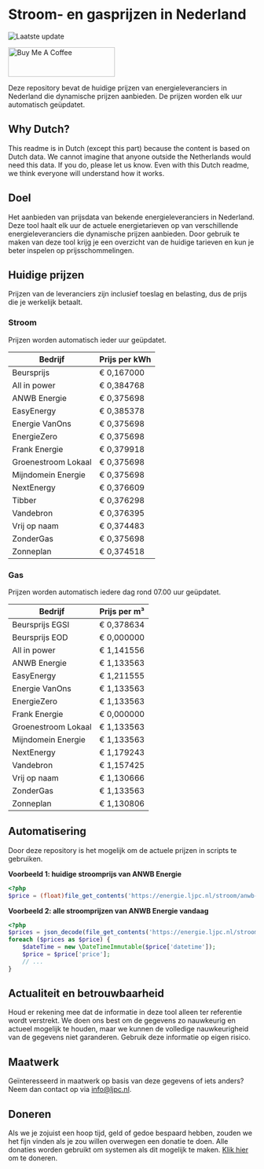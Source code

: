 # Stroom- en gasprijzen in Nederland

![Laatste update](https://img.shields.io/badge/laatste%20update-2023--12--06%2008%3A00%20CET-brightgreen)

<a href="https://www.buymeacoffee.com/Lars-" target="_blank"><img src="https://cdn.buymeacoffee.com/buttons/v2/default-orange.png" alt="Buy Me A Coffee" height="60" style="height: 60px !important;width: 217px !important;" ></a>

Deze repository bevat de huidige prijzen van energieleveranciers in Nederland die dynamische prijzen aanbieden. De prijzen worden elk uur automatisch geüpdatet.

## Why Dutch?

This readme is in Dutch (except this part) because the content is based on Dutch data. We cannot imagine that anyone outside the Netherlands would need this data. If you do, please let us know. Even with this Dutch readme, we think
everyone will understand how it works.

## Doel

Het aanbieden van prijsdata van bekende energieleveranciers in Nederland. Deze tool haalt elk uur de actuele energietarieven op van verschillende energieleveranciers die dynamische prijzen aanbieden. Door gebruik te maken van deze tool
krijg je een overzicht van de huidige tarieven en kun je beter inspelen op prijsschommelingen.

## Huidige prijzen

Prijzen van de leveranciers zijn inclusief toeslag en belasting, dus de prijs die je werkelijk betaalt.

### Stroom

Prijzen worden automatisch ieder uur geüpdatet.

 Bedrijf | Prijs per kWh 
---------|---------------
Beursprijs | € 0,167000
All in power | € 0,384768
ANWB Energie | € 0,375698
EasyEnergy | € 0,385378
Energie VanOns | € 0,375698
EnergieZero | € 0,375698
Frank Energie | € 0,379918
Groenestroom Lokaal | € 0,375698
Mijndomein Energie | € 0,375698
NextEnergy | € 0,376609
Tibber | € 0,376298
Vandebron | € 0,376395
Vrij op naam | € 0,374483
ZonderGas | € 0,375698
Zonneplan | € 0,374518


### Gas

Prijzen worden automatisch iedere dag rond 07.00 uur geüpdatet.

 Bedrijf | Prijs per m³ 
---------|--------------
Beursprijs EGSI | € 0,378634
Beursprijs EOD | € 0,000000
All in power | € 1,141556
ANWB Energie | € 1,133563
EasyEnergy | € 1,211555
Energie VanOns | € 1,133563
EnergieZero | € 1,133563
Frank Energie | € 0,000000
Groenestroom Lokaal | € 1,133563
Mijndomein Energie | € 1,133563
NextEnergy | € 1,179243
Vandebron | € 1,157425
Vrij op naam | € 1,130666
ZonderGas | € 1,133563
Zonneplan | € 1,130806


## Automatisering

Door deze repository is het mogelijk om de actuele prijzen in scripts te gebruiken.

**Voorbeeld 1: huidige stroomprijs van ANWB Energie**

```php
<?php
$price = (float)file_get_contents('https://energie.ljpc.nl/stroom/anwb-energie-nu.txt');

```

**Voorbeeld 2: alle stroomprijzen van ANWB Energie vandaag**

```php
<?php
$prices = json_decode(file_get_contents('https://energie.ljpc.nl/stroom/all-in-power-vandaag.json'),true);
foreach ($prices as $price) {
    $dateTime = new \DateTimeImmutable($price['datetime']);
    $price = $price['price'];
    // ...
}
```

## Actualiteit en betrouwbaarheid

Houd er rekening mee dat de informatie in deze tool alleen ter referentie wordt verstrekt. We doen ons best om de gegevens zo nauwkeurig en actueel mogelijk te houden, maar we kunnen de volledige nauwkeurigheid van de gegevens niet
garanderen. Gebruik deze informatie op eigen risico.

## Maatwerk

Geïnteresseerd in maatwerk op basis van deze gegevens of iets anders? Neem dan contact op
via [info@ljpc.nl](mailto:info@ljpc.nl?subject=Energie%20prijzen).

## Doneren

Als we je zojuist een hoop tijd, geld of gedoe bespaard hebben, zouden we het fijn vinden als je zou willen overwegen een
donatie te doen. Alle donaties worden gebruikt om systemen als dit mogelijk te
maken. [Klik hier](https://www.buymeacoffee.com/Lars-) om te doneren.
